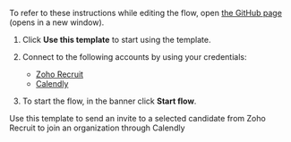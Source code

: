 To refer to these instructions while editing the flow, open [the GitHub page](https://github.com/ot4i/app-connect-templates/blob/main/resources/markdown/Send%20an%20invite%20to%20a%20selected%20candidate%20from%20Zoho%20Recruit%20to%20join%20an%20organization%20through%20Calendly_instructions.md) (opens in a new window).

1. Click **Use this template** to start using the template.
2. Connect to the following accounts by using your credentials:
   - [Zoho Recruit](https://www.ibm.com/docs/en/app-connect/containers_cd?topic=apps-zoho-recruit)
   - [Calendly](https://www.ibm.com/docs/en/app-connect/containers_cd?topic=apps-calendly)
   
3. To start the flow, in the banner click **Start flow**.

Use this template to send an invite to a selected candidate from Zoho Recruit to join an organization through Calendly
